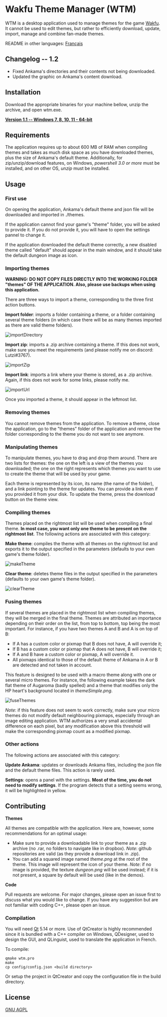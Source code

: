 # Wakfu Theme Manager (WTM)

WTM is a desktop application used to manage themes for the game [Wakfu](https://www.wakfu.com). It cannot be used to edit themes, but rather to efficiently download, update, import, manage and combine fan-made themes.

README in other languages: [Français](README_fr.md)

## Changelog -- 1.2

* Fixed Ankama's directories and their contents not being downloaded.
* Updated the graphic on Ankama's content download.

## Installation

Download the appropriate binaries for your machine bellow, unzip the archive, and open wtm.exe.

[**Version 1.1 -- Windows 7, 8, 10, 11 - 64-bit**](https://www.dropbox.com/s/akwrytpzm7ozsi5/WTM_1_2.zip?dl=1)

## Requirements

The application requires up to about 600 MB of RAM when compiling themes and takes as much disk space as you have downloaded themes, plus the size of Ankama's default theme. Additionally, for zip/unzip/download features, on Windows, *powershell 3.0 or more* must be installed, and on other OS, *unzip* must be installed.

## Usage

### First use

On opening the application, Ankama's default theme and json file will be downloaded and imported in ./themes.

If the application cannot find your game's "theme" folder, you will be asked to provide it. 
If you do not provide it, you will have to open the settings pannel to change it.

If the application downloaded the default theme correctly, a new disabled theme called "default" should appear in the main window, and it should take the default dungeon image as icon.

### Importing themes

**WARNING: DO NOT COPY FILES DIRECTLY INTO THE WORKING FOLDER "themes" OF THE APPLICATION. Also, please use backups when using this application.**

There are three ways to import a theme, corresponding to the three first action buttons.

**Import folder**: imports a folder containing a theme, or a folder containing several theme folders (in which case there will be as many themes imported as there are valid theme folders).

![importDirectory](https://user-images.githubusercontent.com/15910330/149378815-b48b6736-5ab6-4a08-822d-c9425f2ef56d.gif)

**Import zip**: imports a .zip archive containing a theme. If this does not work, make sure you meet the requirements (and please notify me on discord: Lutzi#3767).

![importZip](https://user-images.githubusercontent.com/15910330/149379104-259bc53a-7e5c-4bdd-9be8-59294d25736f.gif)

**Import link**: imports a link where your theme is stored, as a .zip archive. Again, if this does not work for some links, please notify me.

![importUrl](https://user-images.githubusercontent.com/15910330/149379061-8731d136-7836-4e59-b3b2-84db62e82b97.gif)

Once you imported a theme, it should appear in the leftmost list.

### Removing themes

You cannot remove themes from the application. To remove a theme, close the application, go to the "themes" folder of the application and remove the folder corresponding to the theme you do not want to see anymore.

### Manipulating themes

To manipulate themes, you have to drag and drop them around. There are two lists for themes: the one on the left is a view of the themes you downloaded; the one on the right represents which themes you want to use to  create the theme that will be used by your game.

Each theme is represented by its icon, its name (the name of the folder), and a link pointing to the theme for updates. You can provide a link even if you provided it from your disk. To update the theme, press the download button on the theme view.

### Compiling themes

Themes placed on the rightmost list will be used when compiling a final theme. **In most case, you want only one theme to be present on the rightmost list**.
The following actions are associated with this category:

**Make theme**: compiles the theme with all themes on the rightmost list and exports it to the output specified in the parameters (defaults to your own game's theme folder).

![makeTheme](https://user-images.githubusercontent.com/15910330/149379227-95d5b4bd-1962-425c-ba8d-babfc793f153.gif)

**Clear theme**: deletes theme files in the output specified in the parameters (defaults to your own game's theme folder).

![clearTheme](https://user-images.githubusercontent.com/15910330/149379263-4ecefbae-408f-47de-9230-2742b8f97695.gif)

### Fusing themes

If several themes are placed in the rightmost list when compiling themes, they will be merged in the final theme. Themes are attributed an importance depending on their order on the list, from top to bottom, top being the most important. For instance, if you have two themes A and B and A is on top of B:
* If A has a custom color or pixmap that B does not have, A will override it;
* If B has a custom color or pixmap that A does not have, B will override it;
* If A and B have a custom color or pixmap, A will override it.
* All pixmaps identical to those of the default theme of Ankama in A or B are detected and not taken in account.

This feature is designed to be used with a macro theme along with one or several micro themes. For instance, the following example takes the dark flat theme of Augaroma (badly spelled) and a theme that modifies only the HP heart's background located in *themeSimple.png*.

![fuseThemes](https://user-images.githubusercontent.com/15910330/150188934-ac94a1a0-bde2-459c-99fc-cbf660a415a6.gif)

*Note*: if this feature does not seem to work correctly, make sure your micro themes do not modify default neighbouring pixmaps, especially through an image editing application. WTM authorizes a very small accidental difference on each pixel, but any modification above this threshold will make the corresponding pixmap count as a modified pixmap.

### Other actions

The following actions are associated with this category:

**Update Ankama**: updates or downloads Ankama files, including the json file and the default theme files. This action is rarely used.

**Settings**: opens a panel with the settings. **Most of the time, you do not need to modify settings**. If the program detects that a setting seems wrong, it will be highlighted in yellow.

## Contributing

**Themes**

All themes are compatible with the application. Here are, however, some recommendations for an optimal usage:
* Make sure to provide a downloadable link to your theme as a .zip archive (no .rar, no folders to navigate like in dropbox). *Note*: github repositories are valid (as they provide a download link in .zip).
* You can add a squared image named *theme.png* at the root of the theme. This image will represent the icon of your theme. *Note*: if no image is provided, the texture *dungeon.png* will be used instead; if it is not present, a square by default will be used (like in the demos).

**Code**

Pull requests are welcome. For major changes, please open an issue first to discuss what you would like to change. If you have any suggestion but are not familiar with coding C++, please open an issue.

### Compilation

You will need [Qt](https://www.qt.io/) 5.14 or more. Use of QtCreator is highly recommended since it is bundled with a C++ compiler on Windows, QDesigner, used to design the GUI, and QLinguist, used to translate the application in French.

To compile:

```console
qmake wtm.pro
make
cp config/config.json <build directory>
```

Or setup the project in QtCreator and copy the configuration file in the build directory.

## License
[GNU AGPL](https://choosealicense.com/licenses/agpl-3.0/)
